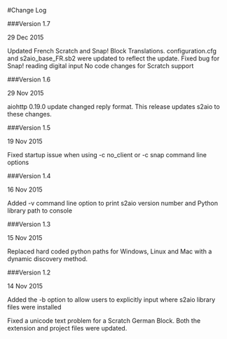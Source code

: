 #Change Log

###Version 1.7

29 Dec 2015

Updated French Scratch and Snap! Block Translations.
configuration.cfg and s2aio_base_FR.sb2 were updated to reflect the update.
Fixed bug for Snap! reading digital input
No code changes for Scratch support

###Version 1.6

29 Nov 2015

aiohttp 0.19.0 update changed reply format.
This release updates s2aio to these changes.

###Version 1.5

19 Nov 2015

Fixed startup issue when using -c no_client or -c snap command line options

###Version 1.4

16 Nov 2015

Added -v command line option to print s2aio version number and Python library path to console

###Version 1.3

15 Nov 2015

Replaced hard coded python paths for Windows, Linux and Mac with a dynamic discovery method.

###Version 1.2

14 Nov 2015

Added the -b option to allow users to explicitly input where s2aio library files were installed

Fixed a unicode text problem for a Scratch German Block. Both the extension and project files were updated.